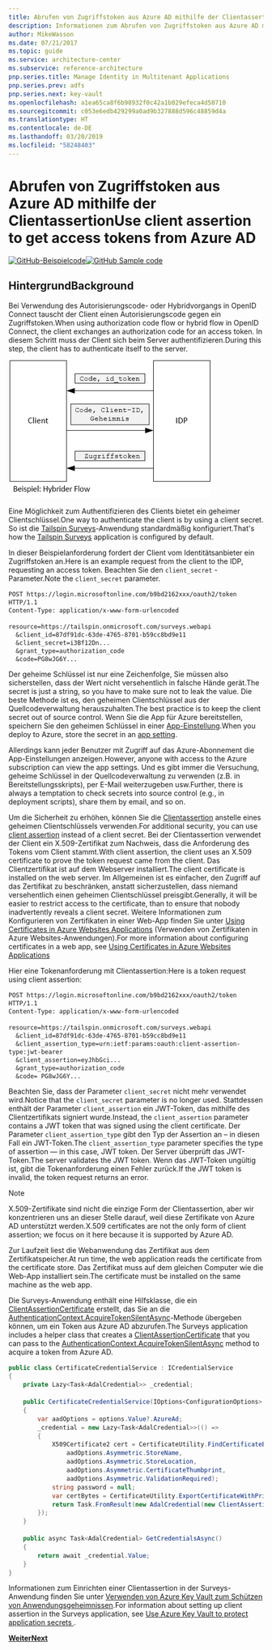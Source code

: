 ```yaml
---
title: Abrufen von Zugriffstoken aus Azure AD mithilfe der Clientassertion
description: Informationen zum Abrufen von Zugriffstoken aus Azure AD mithilfe der Clientassertion.
author: MikeWasson
ms.date: 07/21/2017
ms.topic: guide
ms.service: architecture-center
ms.subservice: reference-architecture
pnp.series.title: Manage Identity in Multitenant Applications
pnp.series.prev: adfs
pnp.series.next: key-vault
ms.openlocfilehash: a1ea65ca8f6b98932f0c42a1b029efeca4d50710
ms.sourcegitcommit: c053e6edb429299a0ad9b327888d596c48859d4a
ms.translationtype: HT
ms.contentlocale: de-DE
ms.lasthandoff: 03/20/2019
ms.locfileid: "58248403"
---
```

# <a name="use-client-assertion-to-get-access-tokens-from-azure-ad"></a><span data-ttu-id="5cd45-103">Abrufen von Zugriffstoken aus Azure AD mithilfe der Clientassertion</span><span class="sxs-lookup"><span data-stu-id="5cd45-103">Use client assertion to get access tokens from Azure AD</span></span>

<span data-ttu-id="5cd45-104">[![GitHub](../_images/github.png)-Beispielcode][sample application]</span><span class="sxs-lookup"><span data-stu-id="5cd45-104">[![GitHub](../_images/github.png) Sample code][sample application]</span></span>

## <a name="background"></a><span data-ttu-id="5cd45-105">Hintergrund</span><span class="sxs-lookup"><span data-stu-id="5cd45-105">Background</span></span>

<span data-ttu-id="5cd45-106">Bei Verwendung des Autorisierungscode- oder Hybridvorgangs in OpenID Connect tauscht der Client einen Autorisierungscode gegen ein Zugriffstoken.</span><span class="sxs-lookup"><span data-stu-id="5cd45-106">When using authorization code flow or hybrid flow in OpenID Connect, the client exchanges an authorization code for an access token.</span></span> <span data-ttu-id="5cd45-107">In diesem Schritt muss der Client sich beim Server authentifizieren.</span><span class="sxs-lookup"><span data-stu-id="5cd45-107">During this step, the client has to authenticate itself to the server.</span></span>

![Geheimer Clientschlüssel](./images/client-secret.png)

<span data-ttu-id="5cd45-109">Eine Möglichkeit zum Authentifizieren des Clients bietet ein geheimer Clientschlüssel.</span><span class="sxs-lookup"><span data-stu-id="5cd45-109">One way to authenticate the client is by using a client secret.</span></span> <span data-ttu-id="5cd45-110">So ist die [Tailspin Surveys][Surveys]-Anwendung standardmäßig konfiguriert.</span><span class="sxs-lookup"><span data-stu-id="5cd45-110">That's how the [Tailspin Surveys][Surveys] application is configured by default.</span></span>

<span data-ttu-id="5cd45-111">In dieser Beispielanforderung fordert der Client vom Identitätsanbieter ein Zugriffstoken an.</span><span class="sxs-lookup"><span data-stu-id="5cd45-111">Here is an example request from the client to the IDP, requesting an access token.</span></span> <span data-ttu-id="5cd45-112">Beachten Sie den `client_secret` -Parameter.</span><span class="sxs-lookup"><span data-stu-id="5cd45-112">Note the `client_secret` parameter.</span></span>

```http
POST https://login.microsoftonline.com/b9bd2162xxx/oauth2/token HTTP/1.1
Content-Type: application/x-www-form-urlencoded

resource=https://tailspin.onmicrosoft.com/surveys.webapi
  &client_id=87df91dc-63de-4765-8701-b59cc8bd9e11
  &client_secret=i3Bf12Dn...
  &grant_type=authorization_code
  &code=PG8wJG6Y...
```

<span data-ttu-id="5cd45-113">Der geheime Schlüssel ist nur eine Zeichenfolge, Sie müssen also sicherstellen, dass der Wert nicht versehentlich in falsche Hände gerät.</span><span class="sxs-lookup"><span data-stu-id="5cd45-113">The secret is just a string, so you have to make sure not to leak the value.</span></span> <span data-ttu-id="5cd45-114">Die beste Methode ist es, den geheimen Clientschlüssel aus der Quellcodeverwaltung herauszuhalten.</span><span class="sxs-lookup"><span data-stu-id="5cd45-114">The best practice is to keep the client secret out of source control.</span></span> <span data-ttu-id="5cd45-115">Wenn Sie die App für Azure bereitstellen, speichern Sie den geheimen Schlüssel in einer [App-Einstellung][configure-web-app].</span><span class="sxs-lookup"><span data-stu-id="5cd45-115">When you deploy to Azure, store the secret in an [app setting][configure-web-app].</span></span>

<span data-ttu-id="5cd45-116">Allerdings kann jeder Benutzer mit Zugriff auf das Azure-Abonnement die App-Einstellungen anzeigen.</span><span class="sxs-lookup"><span data-stu-id="5cd45-116">However, anyone with access to the Azure subscription can view the app settings.</span></span> <span data-ttu-id="5cd45-117">Und es gibt immer die Versuchung, geheime Schlüssel in der Quellcodeverwaltung zu verwenden (z.B. in Bereitstellungsskripts), per E-Mail weiterzugeben usw.</span><span class="sxs-lookup"><span data-stu-id="5cd45-117">Further, there is always a temptation to check secrets into source control (e.g., in deployment scripts), share them by email, and so on.</span></span>

<span data-ttu-id="5cd45-118">Um die Sicherheit zu erhöhen, können Sie die [Clientassertion] anstelle eines geheimen Clientschlüssels verwenden.</span><span class="sxs-lookup"><span data-stu-id="5cd45-118">For additional security, you can use [client assertion] instead of a client secret.</span></span> <span data-ttu-id="5cd45-119">Bei der Clientassertion verwendet der Client ein X.509-Zertifikat zum Nachweis, dass die Anforderung des Tokens vom Client stammt.</span><span class="sxs-lookup"><span data-stu-id="5cd45-119">With client assertion, the client uses an X.509 certificate to prove the token request came from the client.</span></span> <span data-ttu-id="5cd45-120">Das Clientzertifikat ist auf dem Webserver installiert.</span><span class="sxs-lookup"><span data-stu-id="5cd45-120">The client certificate is installed on the web server.</span></span> <span data-ttu-id="5cd45-121">Im Allgemeinen ist es einfacher, den Zugriff auf das Zertifikat zu beschränken, anstatt sicherzustellen, dass niemand versehentlich einen geheimen Clientschlüssel preisgibt.</span><span class="sxs-lookup"><span data-stu-id="5cd45-121">Generally, it will be easier to restrict access to the certificate, than to ensure that nobody inadvertently reveals a client secret.</span></span> <span data-ttu-id="5cd45-122">Weitere Informationen zum Konfigurieren von Zertifikaten in einer Web-App finden Sie unter [Using Certificates in Azure Websites Applications][using-certs-in-websites] (Verwenden von Zertifikaten in Azure Websites-Anwendungen).</span><span class="sxs-lookup"><span data-stu-id="5cd45-122">For more information about configuring certificates in a web app, see [Using Certificates in Azure Websites Applications][using-certs-in-websites]</span></span>

<span data-ttu-id="5cd45-123">Hier eine Tokenanforderung mit Clientassertion:</span><span class="sxs-lookup"><span data-stu-id="5cd45-123">Here is a token request using client assertion:</span></span>

```http
POST https://login.microsoftonline.com/b9bd2162xxx/oauth2/token HTTP/1.1
Content-Type: application/x-www-form-urlencoded

resource=https://tailspin.onmicrosoft.com/surveys.webapi
  &client_id=87df91dc-63de-4765-8701-b59cc8bd9e11
  &client_assertion_type=urn:ietf:params:oauth:client-assertion-type:jwt-bearer
  &client_assertion=eyJhbGci...
  &grant_type=authorization_code
  &code= PG8wJG6Y...
```

<span data-ttu-id="5cd45-124">Beachten Sie, dass der Parameter `client_secret` nicht mehr verwendet wird.</span><span class="sxs-lookup"><span data-stu-id="5cd45-124">Notice that the `client_secret` parameter is no longer used.</span></span> <span data-ttu-id="5cd45-125">Stattdessen enthält der Parameter `client_assertion` ein JWT-Token, das mithilfe des Clientzertifikats signiert wurde.</span><span class="sxs-lookup"><span data-stu-id="5cd45-125">Instead, the `client_assertion` parameter contains a JWT token that was signed using the client certificate.</span></span> <span data-ttu-id="5cd45-126">Der Parameter `client_assertion_type` gibt den Typ der Assertion an – in diesen Fall ein JWT-Token.</span><span class="sxs-lookup"><span data-stu-id="5cd45-126">The `client_assertion_type` parameter specifies the type of assertion &mdash; in this case, JWT token.</span></span> <span data-ttu-id="5cd45-127">Der Server überprüft das JWT-Token.</span><span class="sxs-lookup"><span data-stu-id="5cd45-127">The server validates the JWT token.</span></span> <span data-ttu-id="5cd45-128">Wenn das JWT-Token ungültig ist, gibt die Tokenanforderung einen Fehler zurück.</span><span class="sxs-lookup"><span data-stu-id="5cd45-128">If the JWT token is invalid, the token request returns an error.</span></span>

> [!NOTE]
> <span data-ttu-id="5cd45-129">X.509-Zertifikate sind nicht die einzige Form der Clientassertion, aber wir konzentrieren uns an dieser Stelle darauf, weil diese Zertifikate von Azure AD unterstützt werden.</span><span class="sxs-lookup"><span data-stu-id="5cd45-129">X.509 certificates are not the only form of client assertion; we focus on it here because it is supported by Azure AD.</span></span>

<span data-ttu-id="5cd45-130">Zur Laufzeit liest die Webanwendung das Zertifikat aus dem Zertifikatspeicher.</span><span class="sxs-lookup"><span data-stu-id="5cd45-130">At run time, the web application reads the certificate from the certificate store.</span></span> <span data-ttu-id="5cd45-131">Das Zertifikat muss auf dem gleichen Computer wie die Web-App installiert sein.</span><span class="sxs-lookup"><span data-stu-id="5cd45-131">The certificate must be installed on the same machine as the web app.</span></span>

<span data-ttu-id="5cd45-132">Die Surveys-Anwendung enthält eine Hilfsklasse, die ein [ClientAssertionCertificate](/dotnet/api/microsoft.identitymodel.clients.activedirectory.clientassertioncertificate) erstellt, das Sie an die [AuthenticationContext.AcquireTokenSilentAsync](/dotnet/api/microsoft.identitymodel.clients.activedirectory.authenticationcontext.acquiretokensilentasync)-Methode übergeben können, um ein Token aus Azure AD abzurufen.</span><span class="sxs-lookup"><span data-stu-id="5cd45-132">The Surveys application includes a helper class that creates a [ClientAssertionCertificate](/dotnet/api/microsoft.identitymodel.clients.activedirectory.clientassertioncertificate) that you can pass to the [AuthenticationContext.AcquireTokenSilentAsync](/dotnet/api/microsoft.identitymodel.clients.activedirectory.authenticationcontext.acquiretokensilentasync) method to acquire a token from Azure AD.</span></span>

```csharp
public class CertificateCredentialService : ICredentialService
{
    private Lazy<Task<AdalCredential>> _credential;

    public CertificateCredentialService(IOptions<ConfigurationOptions> options)
    {
        var aadOptions = options.Value?.AzureAd;
        _credential = new Lazy<Task<AdalCredential>>(() =>
        {
            X509Certificate2 cert = CertificateUtility.FindCertificateByThumbprint(
                aadOptions.Asymmetric.StoreName,
                aadOptions.Asymmetric.StoreLocation,
                aadOptions.Asymmetric.CertificateThumbprint,
                aadOptions.Asymmetric.ValidationRequired);
            string password = null;
            var certBytes = CertificateUtility.ExportCertificateWithPrivateKey(cert, out password);
            return Task.FromResult(new AdalCredential(new ClientAssertionCertificate(aadOptions.ClientId, new X509Certificate2(certBytes, password))));
        });
    }

    public async Task<AdalCredential> GetCredentialsAsync()
    {
        return await _credential.Value;
    }
}
```

<span data-ttu-id="5cd45-133">Informationen zum Einrichten einer Clientassertion in der Surveys-Anwendung finden Sie unter [Verwenden von Azure Key Vault zum Schützen von Anwendungsgeheimnissen][key vault].</span><span class="sxs-lookup"><span data-stu-id="5cd45-133">For information about setting up client assertion in the Surveys application, see [Use Azure Key Vault to protect application secrets ][key vault].</span></span>

<span data-ttu-id="5cd45-134">[**Weiter**][key vault]</span><span class="sxs-lookup"><span data-stu-id="5cd45-134">[**Next**][key vault]</span></span>

<!-- links -->

[configure-web-app]: /azure/app-service-web/web-sites-configure/
[azure-management-portal]: https://portal.azure.com
[Clientassertion]: https://tools.ietf.org/html/rfc7521
[client assertion]: https://tools.ietf.org/html/rfc7521
[key vault]: key-vault.md
[Setup-KeyVault]: https://github.com/mspnp/multitenant-saas-guidance/blob/master/scripts/Setup-KeyVault.ps1
[Surveys]: tailspin.md
[using-certs-in-websites]: https://azure.microsoft.com/blog/using-certificates-in-azure-websites-applications/

[sample application]: https://github.com/mspnp/multitenant-saas-guidance

